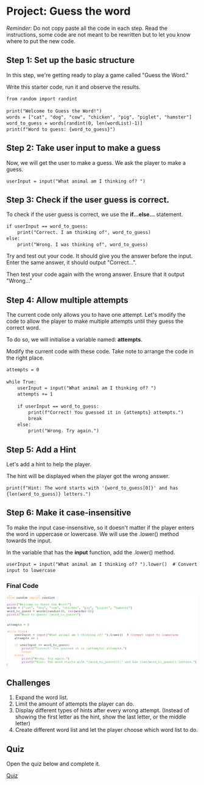 # Project: Guess the word

*Reminder*: Do not copy paste all the code in each step. Read the instructions, some code are not meant to be rewritten but to let you know where to put the new code.

## Step 1: Set up the basic structure

In this step, we're getting ready to play a game called "Guess the Word." 

Write this starter code, run it and observe the results.

    from random import randint

    print("Welcome to Guess the Word!")
    words = ["cat", "dog", "cow", "chicken", "pig", "piglet", "hamster"]
    word_to_guess = words[randint(0, len(wordList)-1)]
    print(f"Word to guess: {word_to_guess}")


## Step 2: Take user input to make a guess

Now, we will get the user to make a guess. We ask the player to make a guess.

    userInput = input("What animal am I thinking of? ")

## Step 3: Check if the user guess is correct.

To check if the user guess is correct, we use the **if...else...** statement.

    if userInput == word_to_guess:
        print("Correct. I am thinking of", word_to_guess)
    else:
        print("Wrong. I was thinking of", word_to_guess)


Try and test out your code. It should give you the answer before the input. Enter the same answer, it should output "Correct...".

Then test your code again with the wrong answer. Ensure that it output "Wrong..."


## Step 4: Allow multiple attempts

The current code only allows you to have one attempt. Let's modify the code to allow the player to make multiple attempts until they guess the correct word.

To do so, we will initialise a variable named: **attempts**.

Modify the current code with these code. Take note to arrange the code in the right place.

    attempts = 0

    while True:
        userInput = input("What animal am I thinking of? ")
        attempts += 1

        if userInput == word_to_guess:
            print(f"Correct! You guessed it in {attempts} attempts.")
            break
        else:
            print("Wrong. Try again.")


## Step 5: Add a Hint

Let's add a hint to help the player.

The hint will be displayed when the player got the wrong answer.

    print(f"Hint: The word starts with '{word_to_guess[0]}' and has {len(word_to_guess)} letters.")


## Step 6: Make it case-insensitive
To make the input case-insensitive, so it doesn't matter if the player enters the word in uppercase or lowercase. We will use the .lower() method towards the input.

In the variable that has the **input** function, add the .lower() method.

    userInput = input("What animal am I thinking of? ").lower()  # Convert input to lowercase



### Final Code

![](images/py_guess_the_word_final_code.png)


## Challenges

1. Expand the word list.
2. Limit the amount of attempts the player can do. 
3. Display different types of hints after every wrong attempt. (Instead of showing the first letter as the hint, show the last letter, or the middle letter)
4. Create different word list and let the player choose which word list to do.



## Quiz

Open the quiz below and complete it.

[Quiz](https://forms.office.com/r/iDJrYjLABL)